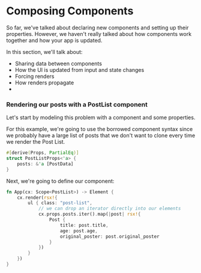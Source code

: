 # Composing Components

So far, we've talked about declaring new components and setting up their properties. However, we haven't really talked about how components work together and how your app is updated.

In this section, we'll talk about:

- Sharing data between components
- How the UI is updated from input and state changes
- Forcing renders
- How renders propagate
- 


### Rendering our posts with a PostList component

Let's start by modeling this problem with a component and some properties. 

For this example, we're going to use the borrowed component syntax since we probably have a large list of posts that we don't want to clone every time we render the Post List.

```rust
#[derive(Props, PartialEq)]
struct PostListProps<'a> {
    posts: &'a [PostData]
}
```
Next, we're going to define our component:

```rust
fn App(cx: Scope<PostList>) -> Element {
    cx.render(rsx!{
        ul { class: "post-list",
            // we can drop an iterator directly into our elements
            cx.props.posts.iter().map(|post| rsx!{
                Post {
                    title: post.title,
                    age: post.age,
                    original_poster: post.original_poster
                }
            })
        }
    })
}
```
